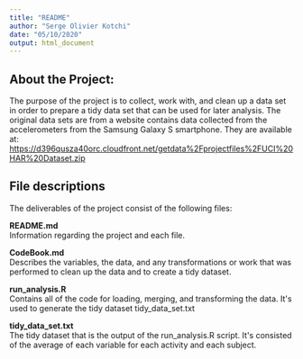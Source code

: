 ```yaml
---
title: "README"
author: "Serge Olivier Kotchi"
date: "05/10/2020"
output: html_document
---
```


## About the Project:
The purpose of the project is to collect, work with, and clean up a data set in order to prepare a tidy data set that can be used for later analysis. The original data sets are from a website contains data collected from the accelerometers from the Samsung Galaxy S smartphone. They are available at:  
<https://d396qusza40orc.cloudfront.net/getdata%2Fprojectfiles%2FUCI%20HAR%20Dataset.zip>

## File descriptions
The deliverables of the project consist of the following files:  

**README.md**  
Information regarding the project and each file.  

**CodeBook.md**  
Describes the variables, the data, and any transformations or work that was performed to clean up the data and to create a tidy dataset.  

**run_analysis.R**  
Contains all of the code for loading, merging, and transforming the data. It's used to generate the tidy dataset tidy_data_set.txt  

**tidy_data_set.txt**  
The tidy dataset that is the output of the run_analysis.R script. It's consisted of the average of each variable for each activity and each subject.  
